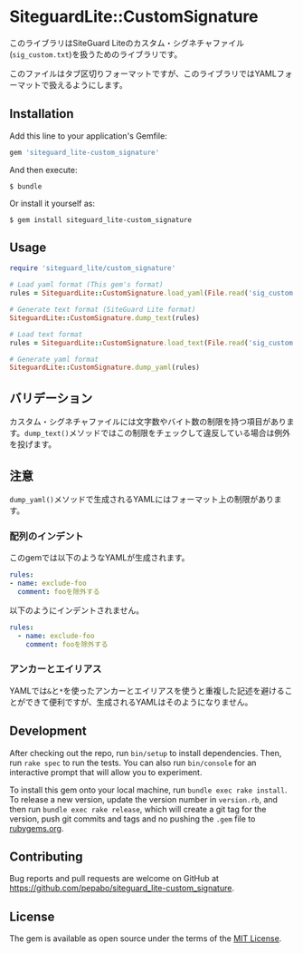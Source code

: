 # SiteguardLite::CustomSignature

このライブラリはSiteGuard Liteのカスタム・シグネチャファイル(`sig_custom.txt`)を扱うためのライブラリです。

このファイルはタブ区切りフォーマットですが、このライブラリではYAMLフォーマットで扱えるようにします。

## Installation

Add this line to your application's Gemfile:

```ruby
gem 'siteguard_lite-custom_signature'
```

And then execute:

    $ bundle

Or install it yourself as:

    $ gem install siteguard_lite-custom_signature

## Usage

```ruby
require 'siteguard_lite/custom_signature'

# Load yaml format (This gem's format)
rules = SiteguardLite::CustomSignature.load_yaml(File.read('sig_custom.yml'))

# Generate text format (SiteGuard Lite format)
SiteguardLite::CustomSignature.dump_text(rules)

# Load text format
rules = SiteguardLite::CustomSignature.load_text(File.read('sig_custom.txt'))

# Generate yaml format
SiteguardLite::CustomSignature.dump_yaml(rules)
```

## バリデーション

カスタム・シグネチャファイルには文字数やバイト数の制限を持つ項目があります。`dump_text()`メソッドではこの制限をチェックして違反している場合は例外を投げます。

## 注意

`dump_yaml()`メソッドで生成されるYAMLにはフォーマット上の制限があります。

### 配列のインデント

このgemでは以下のようなYAMLが生成されます。

```yaml
rules:
- name: exclude-foo
  comment: fooを除外する
```

以下のようにインデントされません。

```yaml
rules:
  - name: exclude-foo
    comment: fooを除外する
```

### アンカーとエイリアス

YAMLでは`&`と`*`を使ったアンカーとエイリアスを使うと重複した記述を避けることができて便利ですが、生成されるYAMLはそのようになりません。

## Development

After checking out the repo, run `bin/setup` to install dependencies. Then, run `rake spec` to run the tests. You can also run `bin/console` for an interactive prompt that will allow you to experiment.

To install this gem onto your local machine, run `bundle exec rake install`. To release a new version, update the version number in `version.rb`, and then run `bundle exec rake release`, which will create a git tag for the version, push git commits and tags and no pushing the `.gem` file to [rubygems.org](https://rubygems.org).

## Contributing

Bug reports and pull requests are welcome on GitHub at https://github.com/pepabo/siteguard_lite-custom_signature.

## License

The gem is available as open source under the terms of the [MIT License](https://opensource.org/licenses/MIT).
